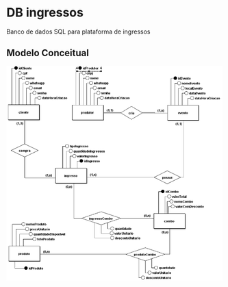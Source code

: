 <h1>DB ingressos</h1>

Banco de dados SQL para plataforma de ingressos

<h2>Modelo Conceitual</h2>
<img src="https://raw.githubusercontent.com/Gustavo-queirozman/db_ingressos/main/MODELO_CONCEITUAL.png"/>
